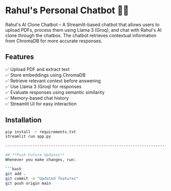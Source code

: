 # Rahul's Personal Chatbot 🤖📄

Rahul's AI Clone Chatbot – A Streamlit-based chatbot that allows users to upload PDFs, process them using Llama 3 (Groq), and chat with Rahul's AI clone through the chatbox. The chatbot retrieves contextual information from ChromaDB for more accurate responses.

## Features
✅ Upload PDF and extract text  
✅ Store embeddings using ChromaDB  
✅ Retrieve relevant context before answering  
✅ Use Llama 3 (Groq) for responses  
✅ Evaluate responses using semantic similarity  
✅ Memory-based chat history  
✅ Streamlit UI for easy interaction  

## Installation
```bash
pip install -r requirements.txt
streamlit run app.py

-----------------------------------------------------------------------

## **Push Future Updates**
Whenever you make changes, run:

```bash
git add .
git commit -m "Updated features"
git push origin main

